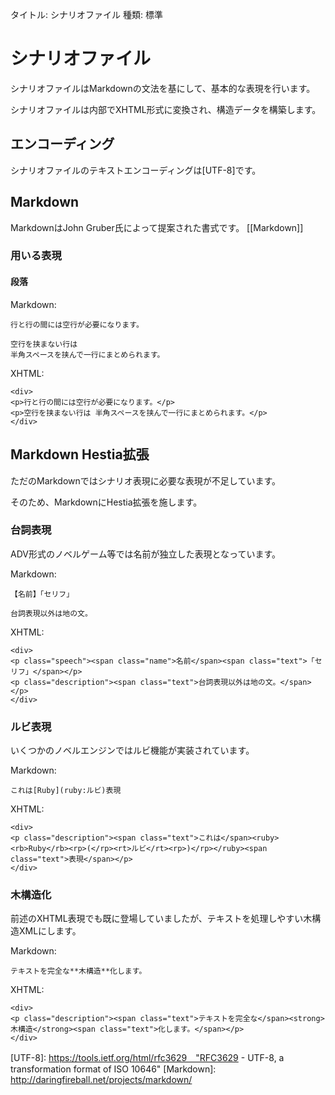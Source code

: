タイトル: シナリオファイル
種類: 標準

# シナリオファイル

シナリオファイルはMarkdownの文法を基にして、基本的な表現を行います。

シナリオファイルは内部でXHTML形式に変換され、構造データを構築します。

## エンコーディング

シナリオファイルのテキストエンコーディングは[UTF-8]です。

## Markdown

MarkdownはJohn Gruber氏によって提案された書式です。 \[[Markdown]]

### 用いる表現

#### 段落

Markdown:
```
行と行の間には空行が必要になります。

空行を挟まない行は
半角スペースを挟んで一行にまとめられます。
```

XHTML:
```
<div>
<p>行と行の間には空行が必要になります。</p>
<p>空行を挟まない行は 半角スペースを挟んで一行にまとめられます。</p>
</div>
```

## Markdown Hestia拡張

ただのMarkdownではシナリオ表現に必要な表現が不足しています。

そのため、MarkdownにHestia拡張を施します。

### 台詞表現

ADV形式のノベルゲーム等では名前が独立した表現となっています。

Markdown:
```
【名前】「セリフ」

台詞表現以外は地の文。
```

XHTML:
```
<div>
<p class="speech"><span class="name">名前</span><span class="text">「セリフ」</span></p>
<p class="description"><span class="text">台詞表現以外は地の文。</span></p>
</div>
```

### ルビ表現

いくつかのノベルエンジンではルビ機能が実装されています。

Markdown:
```
これは[Ruby](ruby:ルビ)表現
```

XHTML:
```
<div>
<p class="description"><span class="text">これは</span><ruby><rb>Ruby</rb><rp>(</rp><rt>ルビ</rt><rp>)</rp></ruby><span class="text">表現</span></p>
</div>
```

### 木構造化

前述のXHTML表現でも既に登場していましたが、テキストを処理しやすい木構造XMLにします。

Markdown:
```
テキストを完全な**木構造**化します。
```

XHTML:
```
<div>
<p class="description"><span class="text">テキストを完全な</span><strong>木構造</strong><span class="text">化します。</span></p>
</div>
```


[UTF-8]: https://tools.ietf.org/html/rfc3629　"RFC3629 - UTF-8, a transformation format of ISO 10646"
[Markdown]: http://daringfireball.net/projects/markdown/

